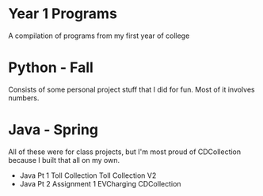 # Year 1 Programs
A compilation of programs from my first year of college

# Python - Fall
Consists of some personal project stuff that I did for fun.
Most of it involves numbers.

# Java - Spring
All of these were for class projects, but I'm most proud of CDCollection because I built that all on my own.
- Java Pt 1
Toll Collection
Toll Collection V2
- Java Pt 2
Assignment 1
EVCharging
CDCollection
